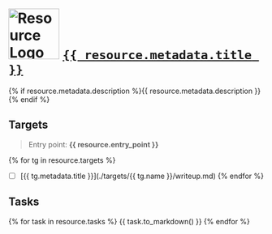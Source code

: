 # <img src="{{ resource.metadata.logo }}" width="100" height="100" alt="Resource Logo"> [`{{ resource.metadata.title }}`]({{resource.metadata.url}})

{% if resource.metadata.description %}{{ resource.metadata.description }}{% endif %}

## Targets

> Entry point: **{{ resource.entry_point }}**

{% for tg in resource.targets %}
- [ ] [{{ tg.metadata.title }}](./targets/{{ tg.name }}/writeup.md)
{% endfor %}


## Tasks

{% for task in resource.tasks %}
{{ task.to_markdown() }}
{% endfor %}


